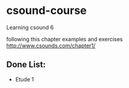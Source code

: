 # csound-course
Learning csound 6

following this chapter examples and exercises http://www.csounds.com/chapter1/

## Done List:
* Etude 1